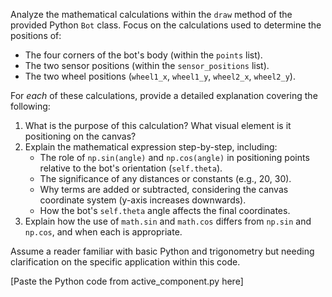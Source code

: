 Analyze the mathematical calculations within the `draw` method of the provided Python `Bot` class. Focus on the calculations used to determine the positions of:

*   The four corners of the bot's body (within the `points` list).
*   The two sensor positions (within the `sensor_positions` list).
*   The two wheel positions (`wheel1_x`, `wheel1_y`, `wheel2_x`, `wheel2_y`).

For *each* of these calculations, provide a detailed explanation covering the following:

1.  What is the purpose of this calculation? What visual element is it positioning on the canvas?
2.  Explain the mathematical expression step-by-step, including:
    *   The role of `np.sin(angle)` and `np.cos(angle)` in positioning points relative to the bot's orientation (`self.theta`).
    *   The significance of any distances or constants (e.g., 20, 30).
    *   Why terms are added or subtracted, considering the canvas coordinate system (y-axis increases downwards).
    *   How the bot's `self.theta` angle affects the final coordinates.
3.  Explain how the use of `math.sin` and `math.cos` differs from `np.sin` and `np.cos`, and when each is appropriate.

Assume a reader familiar with basic Python and trigonometry but needing clarification on the specific application within this code.

[Paste the Python code from active\_component.py here]
